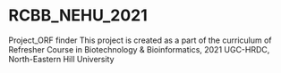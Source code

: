# RCBB_NEHU_2021
Project_ORF finder
This project is created as a part of the curriculum of Refresher Course in Biotechnology & Bioinformatics, 2021 UGC-HRDC, North-Eastern Hill University
